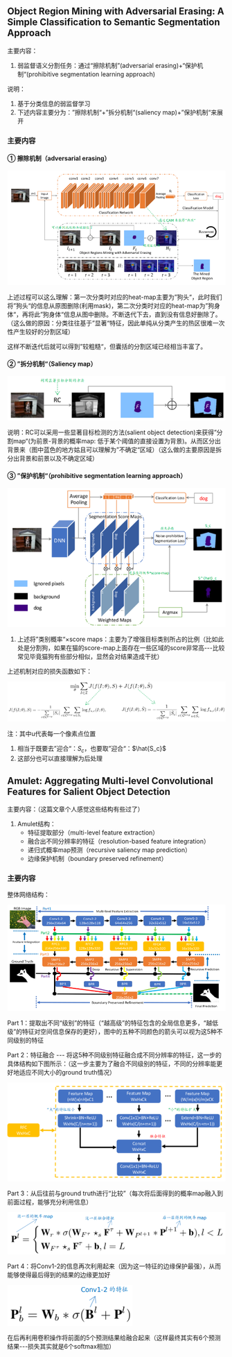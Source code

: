 ## Object Region Mining with Adversarial Erasing: A Simple Classification to Semantic Segmentation Approach

主要内容：

1. 弱监督语义分割任务：通过“擦除机制”(adversarial erasing)+“保护机制“(prohibitive segmentation learning approach)

说明：

1. 基于分类信息的弱监督学习
2. 下述内容主要分为：”擦除机制“+”拆分机制“(saliency map)+”保护机制“来展开

### 主要内容

#### ① 擦除机制（adversarial erasing）

![](./png/img1.png)

上述过程可以这么理解：第一次分类时对应的heat-map主要为”狗头“，此时我们将”狗头“的信息从原图删除(利用mask)，第二次分类时对应的heat-map为”狗身体“，再将此”狗身体“信息从图中删除。不断迭代下去，直到没有信息好删除了。（这么做的原因：分类往往基于”显著“特征，因此单纯从分类产生的热区很难一次性产生较好的分割区域）

这样不断迭代后就可以得到”较粗糙“，但囊括的分割区域已经相当丰富了。

#### ② ”拆分机制“（Saliency map）

![](./png/img2.png)

说明：RC可以采用一些显著目标检测的方法(salient object detection)来获得”分割map“(为前景-背景的概率map: 低于某个阈值的直接设置为背景)。从而区分出背景来（图中蓝色的地方姑且可以理解为”不确定“区域）（这么做的主要原因是拆分出背景和前景以及不确定区域）

#### ③ ”保护机制“（prohibitive segmentation learning approach）

![](./png/img3.png)

1. 上述将”类别概率“×score maps：主要为了增强目标类别所占的比例（比如此处是分割狗，如果在猫的score-map上面存在一些区域的score非常高---比较常见毕竟猫狗有些部分相似，显然会对结果造成干扰）

上述机制对应的损失函数如下：

![](./png/img4.png)

注：其中u代表每一个像素点位置

1. 相当于既要去”迎合“：$S_c$，也要取”迎合“：$\hat{S_c}$
2. 这部分也可以直接理解为后处理

## Amulet: Aggregating Multi-level Convolutional Features for Salient Object Detection

主要内容：（这篇文章个人感觉这些结构有些过了）

1. Amulet结构：
   - 特征提取部分（multi-level feature extraction）
   - 融合出不同分辨率的特征（resolution-based feature integration）
   - 递归式概率map预测（recursive saliency map prediction）
   - 边缘保护机制（boundary preserved refinement）

### 主要内容

整体网络结构：

![](./png/img5.png)

Part 1：提取出不同“级别”的特征（“越高级”的特征包含的全局信息更多，“越低级”的特征对空间信息保存的更好），图中的五种不同颜色的箭头可以视为这5种不同级别的特征

Part 2：特征融合 --- 将这5种不同级别特征融合成不同分辨率的特征，这一步的具体结构如下图所示：（这一步主要为了融合不同级别的特征，不同的分辨率能更好地适应不同大小的ground truth情况）

![](./png/img6.png)

Part 3：从后往前与ground truth进行“比较”（每次将后面得到的概率map融入到前面过程，能够充分利用信息）

![](./png/img7.png)

Part 4：将Conv1-2的信息再次利用起来（因为这一特征的边缘保护最强），从而能够使得最后得到的结果的边缘更加好

![](./png/img8.png)

在后再利用卷积操作将前面的5个预测结果给融合起来（这样最终其实有6个预测结果---损失其实就是6个softmax相加）



